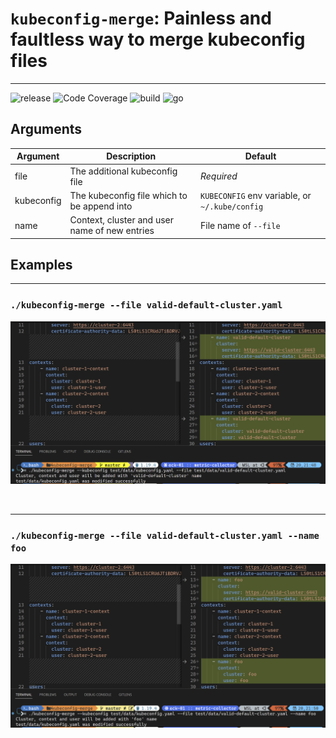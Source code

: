 # `kubeconfig-merge`: Painless and faultless way to merge kubeconfig files
---
![release](https://img.shields.io/github/v/release/btungut/kubeconfig-merge)
![Code Coverage](https://img.shields.io/badge/Code%20Coverage-51%25-yellow?style=flat)
![build](https://img.shields.io/github/actions/workflow/status/btungut/kubeconfig-merge/ci.yml?branch=master)
![go](https://img.shields.io/github/go-mod/go-version/btungut/kubeconfig-merge)
## Arguments

| Argument     | Description                                                                | Default                                        |
|--------------|----------------------------------------------------------------------------|------------------------------------------------|
| file       | The additional kubeconfig file | *Required* |
| kubeconfig | The kubeconfig file which to be append into        | `KUBECONFIG` env variable, or `~/.kube/config` |
| name       | Context, cluster and user name of new entries                              | File name of `--file`|

## Examples

---
### `./kubeconfig-merge --file valid-default-cluster.yaml`

![kubeconfig-merge without name](.assets/kubeconfig-merge-01.png)

<br/>

---

### `./kubeconfig-merge --file valid-default-cluster.yaml --name foo`
![kubeconfig-merge with name](.assets/kubeconfig-merge-02.png)